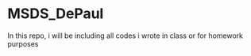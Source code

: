 # MSDS_DePaul
In this repo, i will be including all codes i wrote in class or for homework purposes
